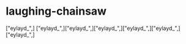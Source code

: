 # laughing-chainsaw
["eylayd_",] ["eylayd_",]["eylayd_",]["eylayd_",]["eylayd_",]["eylayd_",]["eylayd_",]
